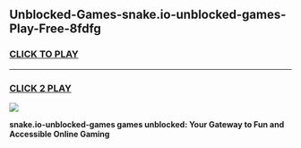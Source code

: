 
## Unblocked-Games-snake.io-unblocked-games-Play-Free-8fdfg
<h3>
<a href="https://premium76.site?title=snake.io-unblocked-games&ref=21A">CLICK TO PLAY</a></h3>
<hr>

<h3>
<a href="https://premium76.site?title=snake.io-unblocked-games&ref=21A">CLICK 2 PLAY</a>
  
</h3>

<a href="https://premium76.site?title=snake.io-unblocked-games&ref=21A"><img src="https://clearcache.store/games.png"></a>


**snake.io-unblocked-games games unblocked: Your Gateway to Fun and Accessible Online Gaming**
